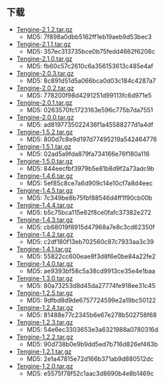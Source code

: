 ## 下载

*   [Tengine-2.1.2.tar.gz](download/tengine-2.1.2.tar.gz)
    * MD5: 7f898a0dbb5162ff1eb19aeb9d53bec3
*   [Tengine-2.1.1.tar.gz](download/tengine-2.1.1.tar.gz)
    * MD5: 357ec313735bce0b75fedd4662f6208c
*   [Tengine-2.1.0.tar.gz](download/tengine-2.1.0.tar.gz)
    * MD5: fb60c57c2610c6a356153613c485e4af
*   [Tengine-2.0.3.tar.gz](download/tengine-2.0.3.tar.gz)
    * MD5: 8c891d51d5a066bca0d03c184c4287a7
*   [Tengine-2.0.2.tar.gz](download/tengine-2.0.2.tar.gz)
    * MD5: 778200f98d4291251d99113fc6d971e5
*   [Tengine-2.0.1.tar.gz](download/tengine-2.0.1.tar.gz)
    * MD5: 0263570fc1723163e596c775b7da7551
*   [Tengine-2.0.0.tar.gz](download/tengine-2.0.0.tar.gz)
    * MD5: ad8197735022436f1a45588277d1a4df
*   [Tengine-1.5.2.tar.gz](download/tengine-1.5.2.tar.gz)
    * MD5: 800d7c8e9d197d77495219a542464776
*   [Tengine-1.5.1.tar.gz](download/tengine-1.5.1.tar.gz)
    * MD5: 02ad5a9fda879fa734166e76f180a116
*   [Tengine-1.5.0.tar.gz](download/tengine-1.5.0.tar.gz)
    * MD5: 844eecfbf3979b5e81b8d9f2a73adc9b
*   [Tengine-1.4.6.tar.gz](download/tengine-1.4.6.tar.gz)
    * MD5: 5ef85c8ce7a6d909c14e10cf7a8d4eec
*   [Tengine-1.4.5.tar.gz](download/tengine-1.4.5.tar.gz)
    * MD5: 7c349be8b75fbf88546d4ff1f90cb00b
*   [Tengine-1.4.4.tar.gz](download/tengine-1.4.4.tar.gz)
    * MD5: b5c75bca115e62f8ce0fafc37382e272
*   [Tengine-1.4.3.tar.gz](download/tengine-1.4.3.tar.gz)
    * MD5: cb68019f8915d47968a7e8c3cd62350f
*   [Tengine-1.4.2.tar.gz](download/tengine-1.4.2.tar.gz)
    * MD5: c2df180f13eb702560c87c7933aa3c39
*   [Tengine-1.4.1.tar.gz](download/tengine-1.4.1.tar.gz)
    * MD5: 55822cc600eae8f3d8f6e0be84a22fe2
*   [Tengine-1.4.0.tar.gz](download/tengine-1.4.0.tar.gz)
    * MD5: ae9393bf58c5a38cd9913ce35e4e1baa
*   [Tengine-1.3.0.tar.gz](download/tengine-1.3.0.tar.gz)
    * MD5: 80a73253d8d45da27774fe918ee31c45
*   [Tengine-1.2.5.tar.gz](download/tengine-1.2.5.tar.gz)
    * MD5: 9dfbd8d9de6757724599e2a19bc50122
*   [Tengine-1.2.4.tar.gz](download/tengine-1.2.4.tar.gz)
    * MD5: 81488e77c2345b6e67e278b502758f68
*   [Tengine-1.2.3.tar.gz](download/tengine-1.2.3.tar.gz)
    * MD5: 54e6ec3303653e3a6321988a0780316d
*   [Tengine-1.2.2.tar.gz](download/tengine-1.2.2.tar.gz)
    * MD5: 90d738b0e9b9dd5ed7b716d826ef463b
*   [Tengine-1.2.1.tar.gz](download/tengine-1.2.1.tar.gz)
    * MD5: 2e1a47815e72d166b371ab9d880512dc
*   [Tengine-1.2.0.tar.gz](download/tengine-1.2.0.tar.gz)
    * MD5: e5575f78f52c1aac3d8690b4e8b1469c
